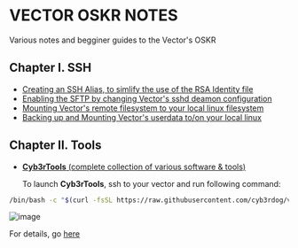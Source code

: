 # VECTOR OSKR NOTES
Various notes and begginer guides to the Vector's OSKR

## Chapter I. SSH

- [Creating an SSH Alias, to simlify the use of the RSA Identity file](https://github.com/cyb3rdog/vector-oskr-notes/blob/main/vector-ssh_alias.md)
- [Enabling the SFTP by changing Vector's sshd deamon configuration](https://github.com/cyb3rdog/vector-oskr-notes/blob/main/vector-sftp.md)
- [Mounting Vector's remote filesystem to your local linux filesystem](https://github.com/cyb3rdog/vector-oskr-notes/blob/main/vector-sshfs.md)
- [Backing up and Mounting Vector's userdata to/on your local linux](https://github.com/cyb3rdog/vector-oskr-notes/blob/main/vector-data.md)

## Chapter II. Tools

- [**Cyb3rTools** (complete collection of various software & tools)](https://github.com/cyb3rdog/vector-oskr-notes/blob/main/packages/README.md)

  To launch **Cyb3rTools**, ssh to your vector and run following command:
```sh
/bin/bash -c "$(curl -fsSL https://raw.githubusercontent.com/cyb3rdog/vector-oskr-notes/main/scripts/cyb3rtools.sh)"
```

![image](https://user-images.githubusercontent.com/12493945/124916998-97b1f000-dff3-11eb-869a-5743614bf9da.png)

For details, go [here](https://github.com/cyb3rdog/vector-oskr-notes/blob/main/packages/README.md)

